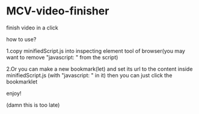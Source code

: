 # MCV-video-finisher
finish video in a click

how to use?

1.copy minifiedScript.js into inspecting element tool of browser(you may want to remove "javascript: " from the script)

2.Or you can make a new bookmark(let) and set its url to the content inside minifiedScript.js (with "javascript: " in it)
then you can just click the bookmarklet

enjoy!

(damn this is too late)
